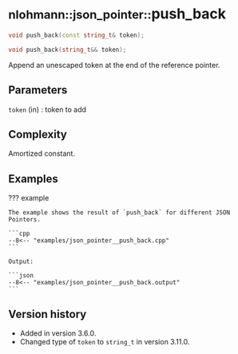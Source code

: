 # <small>nlohmann::json_pointer::</small>push_back

```cpp
void push_back(const string_t& token);

void push_back(string_t&& token);
```

Append an unescaped token at the end of the reference pointer.

## Parameters

`token` (in)
:   token to add

## Complexity

Amortized constant.

## Examples

??? example

    The example shows the result of `push_back` for different JSON Pointers.

    ```cpp
    --8<-- "examples/json_pointer__push_back.cpp"
    ```

    Output:

    ```json
    --8<-- "examples/json_pointer__push_back.output"
    ```

## Version history

- Added in version 3.6.0.
- Changed type of `token` to `string_t` in version 3.11.0.
